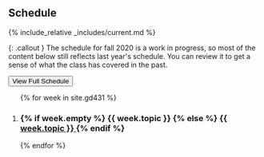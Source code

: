Schedule
--------

{% include_relative _includes/current.md %}

{: .callout }
The schedule for fall 2020 is a work in progress, so most of the content below still reflects last year's schedule. You can review it to get a sense of what the class has covered in the past.

<button type="button" class="u-button-reset js-generic-toggle highlighter" aria-controls="js-target-schedule">View Full Schedule</button>

<ol id="js-target-schedule" class="u-list-reset has-reveal-animation schedule-list">
{% for week in site.gd431 %}

  <li>
    <h3 class="schedule-topic">
      {% if week.empty %}
        {{ week.topic }}
      {% else %}
      <a href="{{ week.url }}">
        {{ week.topic }}
      </a>
      {% endif %}
    </h3>
  </li>

{% endfor %}
</ol>
